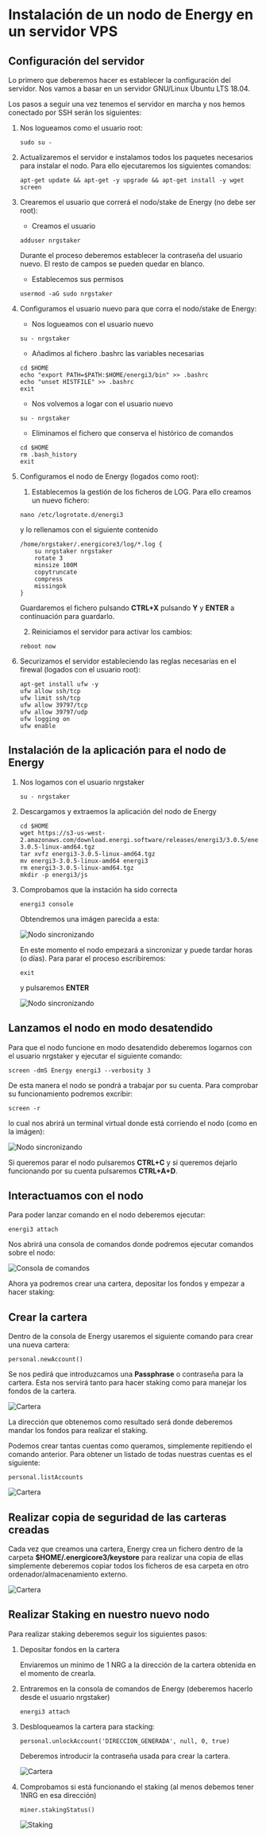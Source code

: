 # Instalación de un nodo de Energy en un servidor VPS

## Configuración del servidor

Lo primero que deberemos hacer es establecer la configuración del servidor. Nos vamos a basar en un servidor GNU/Linux Ubuntu LTS 18.04.

Los pasos a seguir una vez tenemos el servidor en marcha y nos hemos conectado por SSH serán los siguientes:

1. Nos logueamos como el usuario root:

    ```
    sudo su -
    ```

2. Actualizaremos el servidor e instalamos todos los paquetes necesarios para instalar el nodo. Para ello ejecutaremos los siguientes comandos:

    ```
    apt-get update && apt-get -y upgrade && apt-get install -y wget screen
    ```

3. Crearemos el usuario que correrá el nodo/stake de Energy (no debe ser root):

    - Creamos el usuario

    ```
    adduser nrgstaker
    ```

    Durante el proceso deberemos establecer la contraseña del usuario nuevo. El resto de campos se pueden quedar en blanco.

    - Establecemos sus permisos

    ```
    usermod -aG sudo nrgstaker
    ```

4. Configuramos el usuario nuevo para que corra el nodo/stake de Energy:

    - Nos logueamos con el usuario nuevo

    ```
    su - nrgstaker
    ```

    - Añadimos al fichero .bashrc las variables necesarias

    ```
    cd $HOME
    echo "export PATH=$PATH:$HOME/energi3/bin" >> .bashrc
    echo "unset HISTFILE" >> .bashrc
    exit
    ```

    - Nos volvemos a logar con el usuario nuevo

    ```
    su - nrgstaker
    ```

    - Eliminamos el fichero que conserva el histórico de comandos

    ```
    cd $HOME
    rm .bash_history
    exit
    ```

5. Configuramos el nodo de Energy (logados como root):

    1. Establecemos la gestión de los ficheros de LOG. Para ello creamos un nuevo fichero:

    ```
    nano /etc/logrotate.d/energi3
    ```

    y lo rellenamos con el siguiente contenido

    ```
    /home/nrgstaker/.energicore3/log/*.log {
        su nrgstaker nrgstaker
        rotate 3
        minsize 100M
        copytruncate
        compress
        missingok
    }
    ```

    Guardaremos el fichero pulsando **CTRL+X** pulsando **Y** y **ENTER** a continuación para guardarlo.

    2. Reiniciamos el servidor para activar los cambios:

    ```
    reboot now
    ```

6. Securizamos el servidor estableciendo las reglas necesarias en el firewal (logados con el usuario root):

    ```
    apt-get install ufw -y
    ufw allow ssh/tcp
    ufw limit ssh/tcp
    ufw allow 39797/tcp
    ufw allow 39797/udp
    ufw logging on
    ufw enable
    ```

## Instalación de la aplicación para el nodo de Energy

1. Nos logamos con el usuario nrgstaker

    ```
    su - nrgstaker
    ```

2. Descargamos y extraemos la aplicación del nodo de Energy

    ```
    cd $HOME
    wget https://s3-us-west-2.amazonaws.com/download.energi.software/releases/energi3/3.0.5/energi3-3.0.5-linux-amd64.tgz
    tar xvfz energi3-3.0.5-linux-amd64.tgz
    mv energi3-3.0.5-linux-amd64 energi3
    rm energi3-3.0.5-linux-amd64.tgz
    mkdir -p energi3/js
    ```

3. Comprobamos que la instación ha sido correcta

    ```
    energi3 console
    ```

    Obtendremos una imágen parecida a esta:

    ![Nodo sincronizando](./PruebaInicial.png)

    En este momento el nodo empezará a sincronizar y puede tardar horas (o días). Para parar el proceso escribiremos:

    ```
    exit
    ```

    y pulsaremos **ENTER**

    ![Nodo sincronizando](./PararPruebaInicial.png)

## Lanzamos el nodo en modo desatendido

Para que el nodo funcione en modo desatendido deberemos logarnos con el usuario nrgstaker y ejecutar el siguiente comando:

```
screen -dmS Energy energi3 --verbosity 3
```

De esta manera el nodo se pondrá a trabajar por su cuenta. Para comprobar su funcionamiento podremos excribir:

```
screen -r
```

lo cual nos abrirá un terminal virtual donde está corriendo el nodo (como en la imágen):

![Nodo sincronizando](./Screen.png)

Si queremos parar el nodo pulsaremos **CTRL+C** y si queremos dejarlo funcionando por su cuenta pulsaremos **CTRL+A+D**.

## Interactuamos con el nodo

Para poder lanzar comando en el nodo deberemos ejecutar:

```
energi3 attach
```

Nos abrirá una consola de comandos donde podremos ejecutar comandos sobre el nodo:

![Consola de comandos](./Consola.png)

Ahora ya podremos crear una cartera, depositar los fondos y empezar a hacer staking:

## Crear la cartera

Dentro de la consola de Energy usaremos el siguiente comando para crear una nueva cartera:

```
personal.newAccount()
```

Se nos pedirá que introduzcamos una **Passphrase** o contraseña para la cartera. Esta nos servirá tanto para hacer staking como para manejar los fondos de la cartera.

![Cartera](./CrearCartera.png)

La dirección que obtenemos como resultado será donde deberemos mandar los fondos para realizar el staking.

Podemos crear tantas cuentas como queramos, simplemente repitiendo el comando anterior. Para obtener un listado de todas nuestras cuentas es el siguiente:

```
personal.listAccounts
```

![Cartera](./ListaCuentas.png)

## Realizar copia de seguridad de las carteras creadas

Cada vez que creamos una cartera, Energy crea un fichero dentro de la carpeta **\$HOME/.energicore3/keystore** para realizar una copia de ellas simplemente deberemos copiar todos los ficheros de esa carpeta en otro ordenador/almacenamiento externo.

![Cartera](./Backup.png)

## Realizar Staking en nuestro nuevo nodo

Para realizar staking deberemos seguir los siguientes pasos:

1. Depositar fondos en la cartera

    Enviaremos un mínimo de 1 NRG a la dirección de la cartera obtenida en el momento de crearla.

2. Entraremos en la consola de comandos de Energy (deberemos hacerlo desde el usuario nrgstaker)

    ```
    energi3 attach
    ```

3. Desbloqueamos la cartera para stacking:

    ```
    personal.unlockAccount('DIRECCION_GENERADA', null, 0, true)
    ```

    Deberemos introducir la contraseña usada para crear la cartera.

    ![Cartera](./Backup.png)

4. Comprobamos si está funcionando el staking (al menos debemos tener 1NRG en esa dirección)

    ```
    miner.stakingStatus()
    ```

    ![Staking](./StakingStatus.png)
